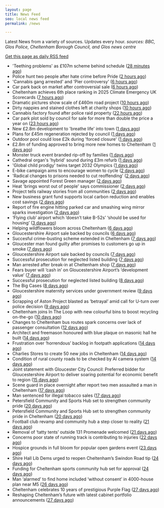 ```yaml
---
layout: page
title: News Feed
seo: local news feed
permalink: /news

---
```


Latest News from a variety of sources. Updates every hour.
_sources: BBC, Glos Police, Cheltenham Borough Council, and Glos news centre_

[Get this page as daily RSS feed](/daily.rss)

<!-- news_marker starts -->
- 'Teething problems' as £107m scheme behind schedule ([28 minutes ago](https://www.bbc.com/news/articles/cx2kxwerelzo))
- Police hunt two people after hate crime before Pride ([2 hours ago](https://www.bbc.com/news/articles/c2ezn0d8d8do))
- 'Cannabis gang arrested' and 'Pier controversy' ([6 hours ago](https://www.bbc.com/news/articles/c2le7qgd5zzo))
- Car park back on market after controversial sale ([6 hours ago](https://www.bbc.com/news/articles/czxwp0gxxy3o))
- Cheltenham achieves 6th place ranking in 2025 Climate Emergency UK Scorecards ([7 hours ago](https://www.cheltenham.gov.uk/news/article/3028/cheltenham_achieves_6th_place_ranking_in_2025_climate_emergency_uk_scorecards))
- Dramatic pictures show scale of £460m road project ([10 hours ago](https://www.bbc.com/news/articles/c20wwle56gqo))
- Dirty nappies and stained clothes left at charity shops ([10 hours ago](https://www.bbc.com/news/articles/cy5w35506zko))
- Cannabis factory found after police raid property ([22 hours ago](https://www.bbc.com/news/articles/cx2jxv80022o))
- Car park plot sold by council for sale for more than double the price a year on ([23 hours ago](https://gloucesternewscentre.co.uk/car-park-plot-sold-by-council-for-sale-for-more-than-double-the-price-a-year-on/))
- New £2.8m development to 'breathe life' into town ([1 days ago](https://www.bbc.com/news/articles/cvg8n8djp0no))
- Plans for £45m regeneration rejected by council ([1 days ago](https://www.bbc.com/news/articles/ckg3jn2207ro))
- Outdoor pool could lose £2k during 'forced closure' ([1 days ago](https://www.bbc.com/news/articles/cvg885vxldgo))
- £2.8m of funding approved to bring more new homes to Cheltenham ([1 days ago](https://www.cheltenham.gov.uk/news/article/3027/28m_of_funding_approved_to_bring_more_new_homes_to_cheltenham))
- Monster truck event branded rip-off by families ([1 days ago](https://www.bbc.com/news/articles/c4gdmy874q4o))
- Cathedral organ's 'hybrid' sound during £3m refurb ([1 days ago](https://www.bbc.com/news/articles/cy4nngn7pgxo))
- 'Global child prodigy' twins target 2032 Olympics ([1 days ago](https://www.bbc.com/news/articles/c0k7x723zr1o))
- E-bike campaign aims to encourage women to cycle ([2 days ago](https://www.bbc.com/news/articles/c9w11l9y7qno))
- 'Radical changes to prisons needed to cut reoffending' ([2 days ago](https://www.bbc.com/news/articles/cm2zz75v286o))
- Savage appointed Forest Green manager ([2 days ago](https://www.bbc.com/sport/football/articles/cgjg551p8ejo))
- Heat 'brings worst out of people' says commissioner ([2 days ago](https://www.bbc.com/news/articles/ckgjjx0ypwpo))
- Project tells railway stories from all communities ([2 days ago](https://www.bbc.com/news/articles/c0l4z258kypo))
- New business grant fund supports local carbon reduction and enables cost savings ([2 days ago](https://www.cheltenham.gov.uk/news/article/3026/new_business_grant_fund_supports_local_carbon_reduction_and_enables_cost_savings))
- Report of fire engine hitting parked car and smashing wing mirror sparks investigation ([2 days ago](https://gloucesternewscentre.co.uk/report-of-fire-engine-hitting-parked-car-and-smashing-wing-mirror-sparks-investigation/))
- ‘Flying club’ airport which ‘doesn’t take B-52s’ ‘should be used for housing’ ([3 days ago](https://gloucesternewscentre.co.uk/flying-club-airport-which-doesnt-take-b-52s-should-be-used-for-housing/))
- Helping wildflowers bloom across Cheltenham ([6 days ago](https://www.cheltenham.gov.uk/news/article/3025/helping_wildflowers_bloom_across_cheltenham))
- Gloucestershire Airport sale backed by councils ([6 days ago](https://gloucesternewscentre.co.uk/gloucestershire-airport-sale-backed-by-councils/))
- Succesful crime-busting scheme extended in Cheltenham ([7 days ago](https://gloucesternewscentre.co.uk/succesful-crime-busting-scheme-extended-in-cheltenham/))
- Gloucester man found guilty after promises to customers go up in smoke ([7 days ago](https://gloucesternewscentre.co.uk/gloucester-man-found-guilty-after-promises-to-customers-go-up-in-smoke/))
- Gloucestershire Airport sale backed by councils ([7 days ago](https://www.cheltenham.gov.uk/news/article/3024/gloucestershire_airport_sale_backed_by_councils))
- Successful prosecution for neglected listed building ([7 days ago](https://gloucesternewscentre.co.uk/successful-prosecution-for-neglected-listed-building/))
- Man arrested after break-in at Cheltenham shop ([7 days ago](https://gloucesternewscentre.co.uk/man-arrested-after-break-in-at-cheltenham-shop/))
- Fears buyer will ‘cash in’ on Gloucestershire Airport’s ‘development value’ ([7 days ago](https://gloucesternewscentre.co.uk/fears-buyer-will-cash-in-on-gloucestershire-airports-development-value/))
- Successful prosecution for neglected listed building ([8 days ago](https://www.cheltenham.gov.uk/news/article/3023/successful_prosecution_for_neglected_listed_building))
- The Big Cases ([8 days ago](https://www.bbc.co.uk/iplayer/episode/m001z7w2))
- Gloucestershire maternity services under government review ([9 days ago](https://www.bbc.co.uk/sounds/play/p0ll39jx))
- Scrapping of Aston Project blasted as ‘betrayal’ amid call for U-turn over police decision ([9 days ago](https://gloucesternewscentre.co.uk/scrapping-of-aston-project-blasted-as-betrayal-amid-call-for-u-turn-over-police-decision/))
- Cheltenham joins In The Loop with new colourful bins to boost recycling on-the-go ([10 days ago](https://www.cheltenham.gov.uk/news/article/3022/cheltenham_joins_in_the_loop_with_new_colourful_bins_to_boost_recycling_on-the-go))
- Changes to Cheltenham bus routes spark concerns over lack of passenger consultation ([12 days ago](https://gloucesternewscentre.co.uk/changes-to-cheltenham-bus-routes-spark-concerns-over-lack-of-passenger-consultation/))
- Architect and freemason honoured with blue plaque on masonic hall he built ([14 days ago](https://gloucesternewscentre.co.uk/architect-and-freemason-honoured-with-blue-plaque-on-masonic-hall-he-built/))
- Frustration over ‘horrendous’ backlog in footpath applications ([14 days ago](https://gloucesternewscentre.co.uk/frustration-over-horrendous-backlog-in-footpath-applications/))
- Charlies Stores to create 50 new jobs in Cheltenham ([14 days ago](https://gloucesternewscentre.co.uk/charlies-stores-to-create-50-new-jobs-in-cheltenham/))
- Condition of rural county roads to be checked by AI camera system ([14 days ago](https://gloucesternewscentre.co.uk/condition-of-rural-county-roads-to-be-checked-by-ai-camera-system/))
- Joint statement with Gloucester City Council: Preferred bidder for Gloucestershire Airport to deliver soaring potential for economic benefit to region ([15 days ago](https://www.cheltenham.gov.uk/news/article/3021/joint_statement_with_gloucester_city_council_preferred_bidder_for_gloucestershire_airport_to_deliver_soaring_potential_for_economic_benefit_to_region))
- Scene guard in place overnight after report two men assaulted a man in Cheltenham ([17 days ago](https://gloucesternewscentre.co.uk/scene-guard-in-place-overnight-after-report-two-men-assaulted-a-man-in-cheltenham/))
- Man sentenced for illegal tobacco sales ([17 days ago](https://gloucesternewscentre.co.uk/man-sentenced-for-illegal-tobacco-sales/))
- Petersfield Community and Sports Hub set to strengthen community pride ([20 days ago](https://gloucesternewscentre.co.uk/petersfield-community-and-sports-hub-set-to-strengthen-community-pride/))
- Petersfield Community and Sports Hub set to strengthen community pride in Cheltenham ([20 days ago](https://www.cheltenham.gov.uk/news/article/3020/petersfield_community_and_sports_hub_set_to_strengthen_community_pride_in_cheltenham))
- Football club revamp and community hub a step closer to reality ([21 days ago](https://gloucesternewscentre.co.uk/football-club-revamp-and-community-hub-a-step-closer-to-reality/))
- Removal of ‘tatty tents’ outside 131 Promenade welcomed ([21 days ago](https://gloucesternewscentre.co.uk/removal-of-tatty-tents-outside-131-promenade-welcomed/))
- Concerns poor state of running track is contributing to injuries ([22 days ago](https://gloucesternewscentre.co.uk/concerns-poor-state-of-running-track-is-contributing-to-injuries/))
- Hospice grounds in full bloom for popular open gardens event ([23 days ago](https://gloucesternewscentre.co.uk/hospice-grounds-in-full-bloom-for-popular-open-gardens-event/))
- Shire Hall Lib Dems urged to reopen Cheltenham’s Swindon Road tip ([24 days ago](https://gloucesternewscentre.co.uk/shire-hall-lib-dems-urged-to-reopen-cheltenhams-swindon-road-tip/))
- Funding for Cheltenham sports community hub set for approval ([24 days ago](https://gloucesternewscentre.co.uk/funding-for-cheltenham-sports-community-hub-set-for-approval/))
- Man ‘alarmed’ to find home included ‘without consent’ in 4000-house plan near M5 ([26 days ago](https://gloucesternewscentre.co.uk/man-alarmed-to-find-home-included-without-consent-in-4000-house-plan-near-m5/))
- Cheltenham celebrates 10 years of prestigious Purple Flag ([27 days ago](https://www.cheltenham.gov.uk/news/article/3019/cheltenham_celebrates_10_years_of_prestigious_purple_flag))
- Reshaping Cheltenham’s future with latest cabinet portfolio announcements ([27 days ago](https://www.cheltenham.gov.uk/news/article/3018/reshaping_cheltenhams_future_with_latest_cabinet_portfolio_announcements))

<!-- news_marker ends -->
